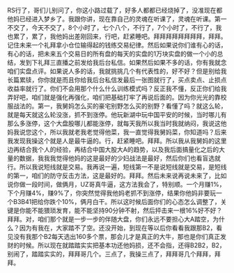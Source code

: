 RS行了，哥们儿别问了，你这小路过载了，好多人都都已经烧掉了，没准现在都他妈已经进入梦乡了。我跟你讲，现在靠自己的灵魂在听课了，灵魂在听课。第一不交了，今天不交了，8个小时了，七个八个，不行了，7个小时了，不行了，我也累了，累了，我他妈出差刚回来，行吧，赶紧睡吧。拜拜拜拜拜拜拜拜，拜拜。记住未来一个礼拜拿小仓位输得起的钱练交易纪律。然后如果说你们谁有心的话，有心的话，把未来五个交易日的所有盘的每天的实盘的1万块实盘的做一个小的总结，发到下礼拜三直播之前发给我后台私信。如果然后如果不多的话，你有我就念咱们实盘点评。如果说人多的话，我就挑挑几个有代表性的，好不好？但是别给我长篇累牍，你你就是而且你给我后台私信发最后一张图就行了，买点卖点、止损点收益率就行了。你们不会用那个什么什么训练模式吗？反正我不懂，反正你们给我弄好吧，咱们就是强化再强化，咱们把基础打牢了再说后面的。因为你光光的靠校服战法的。第一，我舅妈怎么买的豪宅别野怎么买的别野？看懂了吗？就这么轮，就是每天就这么轮没涨，抓不到涨停。他玩新湖中玩中国平安的时候，当时哪儿有那么多涨停，这个大盘股哪儿都能涨停，就每天我所以我当时我就纳闷，我说这他妈我说您这个，所以我就老我老觉得他菜，我一直觉得我舅妈菜，你知道吗？后来我发现我操这个就是人是最牛逼的。行，赶紧睡吧。拜拜。所以我从我舅妈的这里边再结合我个人的经验，再结合中国大股大A的趋势，以及我后面搞量化之后的大量的数据，我我我觉得他妈的这是最好的少妇战法是最好，然后你们也看盲选就行。所以我说短线就是交易。我再说一遍，短线第一不是说短线就是交易，是短线的第一，咱们的防守反击方法，这是最好的。拜拜。然后未来说再说未来了，比如说你做一段时间，做俩月，UZ哥真牛逼，这方法我会了，特别顺。一个月赚1%，下个月赚4%，赚9%了，你突然觉得我他妈老抓不到涨停，结果你他妈非要玩一个B3B41把给你跌个10%，俩月白干。所以这时候后面你们的心态怎么调整了，关键是你能不能猥琐发育，能不能坚持90分钟不射，然后抨击来一根16%好不好？拜拜。对，咱们那个就是一步一步的伴随大盘，你们永远不要担心大A踏空，为什么？因为有我在，大家踏不了空。还没开始，到现在等以后你看看我跟那B2，看见没有我那个B2每天选出160多个票，那会儿才是真正的大牛，那也是你们真正发财的时候。所以现在就踏踏实实把基本功还他妈损，还不会指，还得B2B2，B2，别闹了，踏踏实实的，拜拜哥几个。三点了，我操三点了，拜拜哥几个拜拜，拜拜。